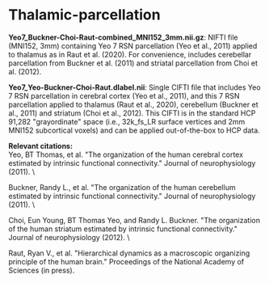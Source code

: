 # Thalamic-parcellation
**Yeo7_Buckner-Choi-Raut-combined_MNI152_3mm.nii.gz**: NIFTI file (MNI152, 3mm) containing Yeo 7 RSN parcellation (Yeo et al., 2011) applied to thalamus as in Raut et al. (2020). For convenience, includes cerebellar parcellation from Buckner et al. (2011) and striatal parcellation from Choi et al. (2012).

**Yeo7_Yeo-Buckner-Choi-Raut.dlabel.nii**: Single CIFTI file that includes Yeo 7 RSN parcellation in cerebral cortex (Yeo et al., 2011), and this 7 RSN parcellation applied to thalamus (Raut et al., 2020), cerebellum (Buckner et al., 2011) and striatum (Choi et al., 2012). This CIFTI is in the standard HCP 91,282 "grayordinate" space (i.e., 32k_fs_LR surface vertices and 2mm MNI152 subcortical voxels) and can be applied out-of-the-box to HCP data.

**Relevant citations:** \
Yeo, BT Thomas, et al. "The organization of the human cerebral cortex estimated by intrinsic functional connectivity." Journal of neurophysiology (2011). \

Buckner, Randy L., et al. "The organization of the human cerebellum estimated by intrinsic functional connectivity." Journal of neurophysiology (2011). \

Choi, Eun Young, BT Thomas Yeo, and Randy L. Buckner. "The organization of the human striatum estimated by intrinsic functional connectivity." Journal of neurophysiology (2012). \

Raut, Ryan V., et al. "Hierarchical dynamics as a macroscopic organizing principle of the human brain." Proceedings of the National Academy of Sciences (in press).

